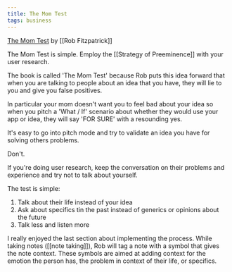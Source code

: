 ```yaml
---
title: The Mom Test
tags: business
---
```


[The Mom Test](http://momtestbook.com/) by [[Rob Fitzpatrick]]

The Mom Test is simple. Employ the [[Strategy of Preeminence]] with your user research.

The book is called 'The Mom Test' because Rob puts this idea forward that when you are talking to people about an idea that you have, they will lie to you and give you false positives.

In particular your mom doesn't want you to feel bad about your idea so when you pitch a 'What / If' scenario about whether they would use your app or idea, they will say 'FOR SURE' with a resounding yes.

It's easy to go into pitch mode and try to validate an idea you have for solving others problems.

Don't.

If you're doing user research, keep the conversation on their problems and experience and try not to talk about yourself.

The test is simple:
  1. Talk about their life instead of your idea
  2. Ask about specifics tin the past instead of generics or opinions about the future
  3. Talk less and listen more

I really enjoyed the last section about implementing the process. While taking notes ([[note taking]]), Rob will tag a note with a symbol that gives the note context. These symbols are aimed at adding context for the emotion the person has, the problem in context of their life, or specifics.
